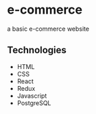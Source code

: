# e-commerce
a basic e-commerce website

## Technologies
- HTML
- CSS
- React
- Redux
- Javascript
- PostgreSQL
